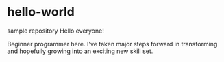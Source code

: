 # hello-world
sample repository
Hello everyone!

Beginner programmer here. I've taken major steps forward in transforming and hopefully growing into an exciting new skill set.
